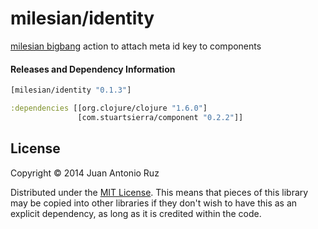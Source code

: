 # milesian/identity

[milesian bigbang](https://github.com/milesian/bigbang) action to attach meta id key to components 


#### Releases and Dependency Information


```clojure
[milesian/identity "0.1.3"]
```

```clojure
:dependencies [[org.clojure/clojure "1.6.0"]
               [com.stuartsierra/component "0.2.2"]]
```



## License

Copyright © 2014 Juan Antonio Ruz 

Distributed under the [MIT License](http://opensource.org/licenses/MIT). This means that pieces of this library may be copied into other libraries if they don't wish to have this as an explicit dependency, as long as it is credited within the code.

